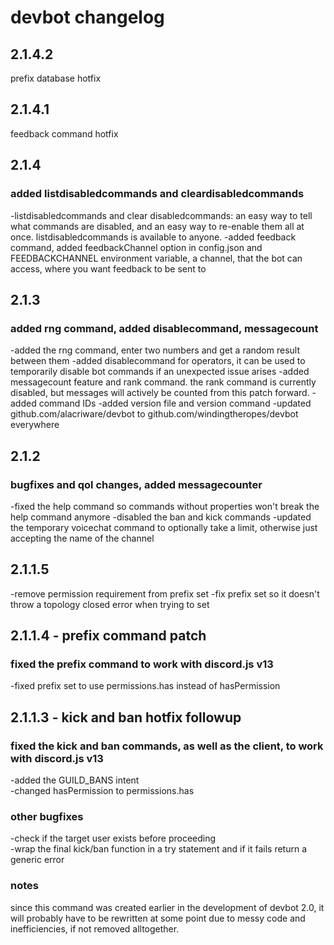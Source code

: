 # devbot changelog
## 2.1.4.2
prefix database hotfix

## 2.1.4.1
feedback command hotfix

## 2.1.4
### added listdisabledcommands and cleardisabledcommands
-listdisabledcommands and clear disabledcommands: an easy way to tell what commands are disabled, and an easy way to re-enable them all at once. listdisabledcommands is available to anyone.
-added feedback command, added feedbackChannel option in config.json and FEEDBACKCHANNEL environment variable, a channel, that the bot can access, where you want feedback to be sent to 

## 2.1.3
### added rng command, added disablecommand, messagecount
-added the rng command, enter two numbers and get a random result between them
-added disablecommand for operators, it can be used to temporarily disable bot commands if an unexpected issue arises
-added messagecount feature and rank command. the rank command is currently disabled, but messages will actively be counted from this patch forward.
-added command IDs
-added version file and version command
-updated github.com/alacriware/devbot to github.com/windingtheropes/devbot everywhere

## 2.1.2
### bugfixes and qol changes, added messagecounter
-fixed the help command so commands without properties won't break the help command anymore
-disabled the ban and kick commands
-updated the temporary voicechat command to optionally take a limit, otherwise just accepting the name of the channel

## 2.1.1.5
-remove permission requirement from prefix set
-fix prefix set so it doesn't throw a topology closed error when trying to set

## 2.1.1.4 - prefix command patch
### fixed the prefix command to work with discord.js v13
-fixed prefix set to use permissions.has instead of hasPermission

## 2.1.1.3 - kick and ban hotfix followup
### fixed the kick and ban commands, as well as the client, to work with discord.js v13
-added the GUILD_BANS intent\
-changed hasPermission to permissions.has
### other bugfixes
-check if the target user exists before proceeding\
-wrap the final kick/ban function in a try statement and if it fails return a generic error
### notes
since this command was created earlier in the development of devbot 2.0, it will probably have to be rewritten at some point due to messy code and inefficiencies, if not removed alltogether.


